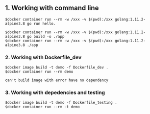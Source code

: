 ## 1. Working with command line

```
$docker container run --rm -w /xxx -v $(pwd):/xxx golang:1.11.2-alpine3.8 go run hello.
```


```
$docker container run --rm -w /xxx -v $(pwd):/xxx golang:1.11.2-alpine3.8 go build -o ./app
$docker container run --rm -w /xxx -v $(pwd):/xxx golang:1.11.2-alpine3.8 ./app
```

### 2. Working with Dockerfile_dev

```
$docker image build -t demo -f Dockerfile_dev .
$docker container run --rm demo
```
```
can't build image with error have no dependency
```

### 3. Working with depedencies and testing
```
$docker image build -t demo -f Dockerfile_testing .
$docker container run --rm -t demo
```
